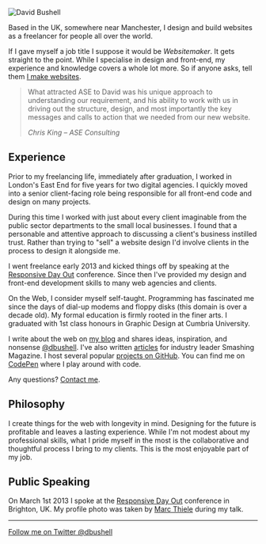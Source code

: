 ![David Bushell](/images/2012/12/david-bushell1.jpg)

Based in the UK, somewhere near Manchester, I design and build websites as a freelancer for people all over the world.

If I gave myself a job title I suppose it would be _Websitemaker_. It gets straight to the point. While I specialise in design and front-end, my experience and knowledge covers a whole lot more. So if anyone asks, tell them [I make websites](/services/).


<blockquote>
<p class="p--quote p--large">What attracted ASE to David was his unique approach to understanding our requirement, and his ability to work with us in driving out the structure, design, and most importantly the key messages and calls to action that we needed from our new website.</p>
<p class="p--small"><cite>Chris King &ndash; ASE Consulting</cite></p>
</blockquote>

## Experience

Prior to my freelancing life, immediately after graduation, I worked in London's East End for five years for two digital agencies. I quickly moved into a senior client-facing role being responsible for all front-end code and design on many projects.

During this time I worked with just about every client imaginable from the public sector departments to the small local businesses. I found that a personable and attentive approach to discussing a client's business instilled trust. Rather than trying to "sell" a website design I'd involve clients in the process to design it alongside me.

I went freelance early 2013 and kicked things off by speaking at the [Responsive Day Out](/2012/12/07/responsive-day-out/) conference. Since then I've provided my design and front-end development skills to many web agencies and clients.

On the Web, I consider myself self-taught. Programming has fascinated me since the days of dial-up modems and floppy disks (this domain is over a decade old). My formal education is firmly rooted in the finer arts. I graduated with 1st class honours in Graphic Design at Cumbria University.

I write about the web on [my blog](/blog) and shares ideas, inspiration, and nonsense [@dbushell](http://twitter.com/dbushell). I've also written [articles](http://smashingmagazine.com/author/david-bushell/) for industry leader Smashing Magazine. I host several popular [projects on GitHub](https://github.com/dbushell). You can find me on [CodePen](http://codepen.io/dbushell/) where I play around with code.

Any questions? <a href="/contact/">Contact me</a>.

## Philosophy

I create things for the web with longevity in mind. Designing for the future is profitable and leaves a lasting experience. While I'm not modest about my professional skills, what I pride myself in the most is the collaborative and thoughtful process I bring to my clients. This is the most enjoyable part of my job.

## Public Speaking

On March 1st 2013 I spoke at the [Responsive Day Out](/2012/12/07/responsive-day-out/) conference in Brighton, UK. My profile photo was taken by [Marc Thiele](http://www.flickr.com/photos/marcthiele/8519276774) during my talk.

* * *

[Follow me on Twitter @dbushell](http://twitter.com/dbushell)
